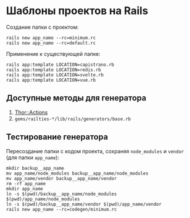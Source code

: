 # Шаблоны проектов на Rails

Создание папки с проектом:

    rails new app_name --rc=minimum.rc
    rails new app_name --rc=default.rc

Применение к существующей папке:

    rails app:template LOCATION=capistrano.rb
    rails app:template LOCATION=redis.rb
    rails app:template LOCATION=svelte.rb
    rails app:template LOCATION=vue.rb

## Доступные методы для генератора

1. [Thor::Actions](https://rdoc.info/github/erikhuda/thor/master/Thor/Actions)
2. `gems/railties-*/lib/rails/generators/base.rb`

## Тестирование генератора

Пересоздание папки с кодом проекта, сохраняя `node_modules` и `vendor`
(для папки `app_name`):

    mkdir backup__app_name
    mv app_name/node_modules backup__app_name/node_modules
    mv app_name/vendor backup__app_name/vendor
    rm -rf app_name
    mkdir app_name
    ln -s $(pwd)/backup__app_name/node_modules $(pwd)/app_name/node_modules
    ln -s $(pwd)/backup__app_name/vendor $(pwd)/app_name/vendor
    rails new app_name --rc=codegen/minimum.rc
